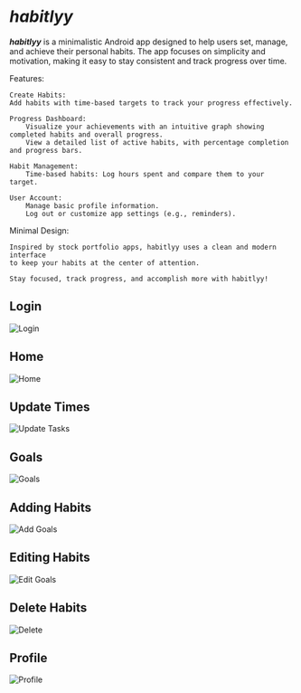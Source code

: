 # ***habitlyy***

***habitlyy*** is a minimalistic Android app designed to help users set, manage, and
achieve their personal habits. The app focuses on simplicity and motivation,
making it easy to stay consistent and track progress over time.

Features:

    Create Habits:
    Add habits with time-based targets to track your progress effectively.

    Progress Dashboard:
        Visualize your achievements with an intuitive graph showing completed habits and overall progress.
        View a detailed list of active habits, with percentage completion and progress bars.

    Habit Management:
        Time-based habits: Log hours spent and compare them to your target.

    User Account:
        Manage basic profile information.
        Log out or customize app settings (e.g., reminders).

Minimal Design:

    Inspired by stock portfolio apps, habitlyy uses a clean and modern interface
    to keep your habits at the center of attention.

    Stay focused, track progress, and accomplish more with habitlyy!

## Login

![Login](./images/login.png)

## Home

![Home](./images/home.png)

## Update Times

![Update Tasks](./images/update_hours.png)

## Goals

![Goals](./images/goals.png)

## Adding Habits

![Add Goals](./images/add_goals.png)

## Editing Habits

![Edit Goals](./images/update.png)

## Delete Habits

![Delete](./images/delete.png)

## Profile

![Profile](./images/profile.png)